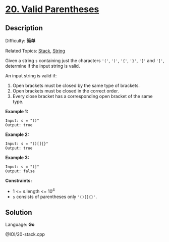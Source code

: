 # [20\. Valid Parentheses](https://leetcode.cn/problems/valid-parentheses/)

## Description

Difficulty: **简单**  

Related Topics: [Stack](https://leetcode.cn/tag/https://leetcode.cn/tag/stack//), [String](https://leetcode.cn/tag/https://leetcode.cn/tag/string//)


Given a string `s` containing just the characters `'('`, `')'`, `'{'`, `'}'`, `'['` and `']'`, determine if the input string is valid.

An input string is valid if:

1.  Open brackets must be closed by the same type of brackets.
2.  Open brackets must be closed in the correct order.
3.  Every close bracket has a corresponding open bracket of the same type.

**Example 1:**

```
Input: s = "()"
Output: true
```

**Example 2:**

```
Input: s = "()[]{}"
Output: true
```

**Example 3:**

```
Input: s = "(]"
Output: false
```

**Constraints:**

*   1 <= s.length <= 10<sup>4</sup>
*   `s` consists of parentheses only `'()[]{}'`.


## Solution

Language: **Go**

@IOI/20-stack.cpp
